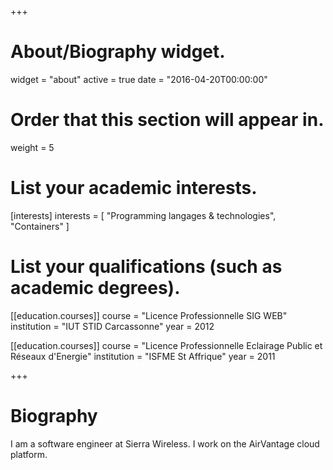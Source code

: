 +++
# About/Biography widget.
widget = "about"
active = true
date = "2016-04-20T00:00:00"

# Order that this section will appear in.
weight = 5

# List your academic interests.
[interests]
  interests = [
    "Programming langages & technologies",
    "Containers"
  ]

# List your qualifications (such as academic degrees).
[[education.courses]]
  course = "Licence Professionnelle SIG WEB"
  institution = "IUT STID Carcassonne"
  year = 2012

[[education.courses]]
  course = "Licence Professionnelle Eclairage Public et Réseaux d'Energie"
  institution = "ISFME St Affrique"
  year = 2011
 
+++

# Biography

I am a software engineer at Sierra Wireless. I work on the AirVantage cloud platform.